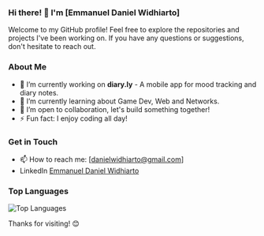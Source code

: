 ### Hi there! 👋 I'm [Emmanuel Daniel Widhiarto]

Welcome to my GitHub profile! Feel free to explore the repositories and projects I've been working on. If you have any questions or suggestions, don't hesitate to reach out.

### About Me

- 🔭 I’m currently working on **diary.ly** - A mobile app for mood tracking and diary notes.
- 🌱 I’m currently learning about Game Dev, Web and Networks.
- 👯 I’m open to collaboration, let's build something together!
- ⚡ Fun fact: I enjoy coding all day!

### Get in Touch

- 📫 How to reach me: [danielwidhiarto@gmail.com]
- LinkedIn [Emmanuel Daniel Widhiarto](https://www.linkedin.com/in/danielwidhiarto/)

### Top Languages

![Top Languages](https://github-readme-stats.vercel.app/api/top-langs/?username=yourusername&layout=compact)

Thanks for visiting! 😊
